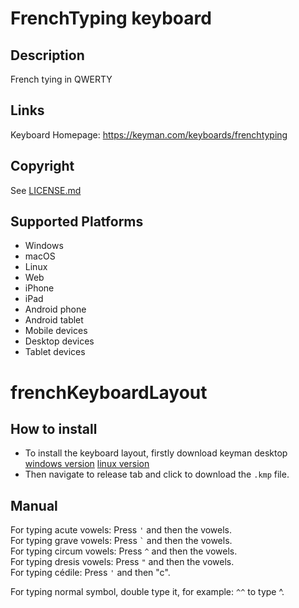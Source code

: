 FrenchTyping keyboard
==============

Description
-----------
French tying in QWERTY

Links
-----
Keyboard Homepage: https://keyman.com/keyboards/frenchtyping

Copyright
---------
See [LICENSE.md](LICENSE.md)

Supported Platforms
-------------------
 * Windows
 * macOS
 * Linux
 * Web
 * iPhone
 * iPad
 * Android phone
 * Android tablet
 * Mobile devices
 * Desktop devices
 * Tablet devices

# frenchKeyboardLayout
## How to install
- To install the keyboard layout, firstly download keyman desktop  
[windows version](https://keyman.com/windows/)
[linux version](https://keyman.com/linux/)
- Then navigate to release tab and click to download the `.kmp` file.

## Manual
For typing acute vowels: Press `'` and then the vowels.  
For typing grave vowels: Press `` ` `` and then the vowels.  
For typing circum vowels: Press `^` and then the vowels.  
For typing dresis vowels: Press `"` and then the vowels.  
For typing cédile: Press `'` and then "c".  

For typing normal symbol, double type it, for example: `^^` to type ^. 

